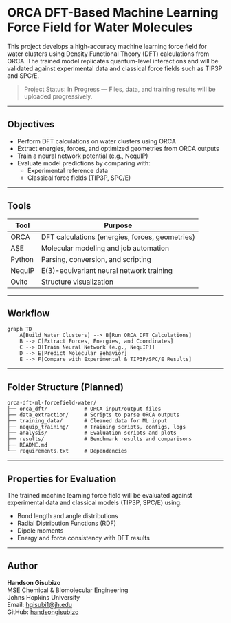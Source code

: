 # ORCA DFT-Based Machine Learning Force Field for Water Molecules

This project develops a high-accuracy machine learning force field for water clusters using Density Functional Theory (DFT) calculations from ORCA. The trained model replicates quantum-level interactions and will be validated against experimental data and classical force fields such as TIP3P and SPC/E.

> Project Status: In Progress — Files, data, and training results will be uploaded progressively.

---

## Objectives

- Perform DFT calculations on water clusters using ORCA 
- Extract energies, forces, and optimized geometries from ORCA outputs 
- Train a neural network potential (e.g., NequIP)  
- Evaluate model predictions by comparing with:
  - Experimental reference data 
  - Classical force fields (TIP3P, SPC/E)

---

## Tools

| Tool       | Purpose                                        |
|------------|------------------------------------------------|
| ORCA       | DFT calculations (energies, forces, geometries)|
| ASE        | Molecular modeling and job automation          |
| Python     | Parsing, conversion, and scripting             |
| NequIP     | E(3)-equivariant neural network training       |
| Ovito      | Structure visualization                        |

---

## Workflow

```mermaid
graph TD
    A[Build Water Clusters] --> B[Run ORCA DFT Calculations]
    B --> C[Extract Forces, Energies, and Coordinates]
    C --> D[Train Neural Network (e.g., NequIP)]
    D --> E[Predict Molecular Behavior]
    E --> F[Compare with Experimental & TIP3P/SPC/E Results]
```

---

## Folder Structure (Planned)

```
orca-dft-ml-forcefield-water/
├── orca_dft/            # ORCA input/output files
├── data_extraction/     # Scripts to parse ORCA outputs
├── training_data/       # Cleaned data for ML input
├── nequip_training/     # Training scripts, configs, logs
├── analysis/            # Evaluation scripts and plots
├── results/             # Benchmark results and comparisons
├── README.md
└── requirements.txt     # Dependencies
```

---

## Properties for Evaluation

The trained machine learning force field will be evaluated against experimental data and classical models (TIP3P, SPC/E) using:

- Bond length and angle distributions  
- Radial Distribution Functions (RDF)  
- Dipole moments  
- Energy and force consistency with DFT results

---

## Author

**Handson Gisubizo**  
MSE Chemical & Biomolecular Engineering  
Johns Hopkins University  
 Email: [hgisubi1@jh.edu](mailto:hgisubi1@jh.edu)  
 GitHub: [handsongisubizo](https://github.com/handsongisubizo)
